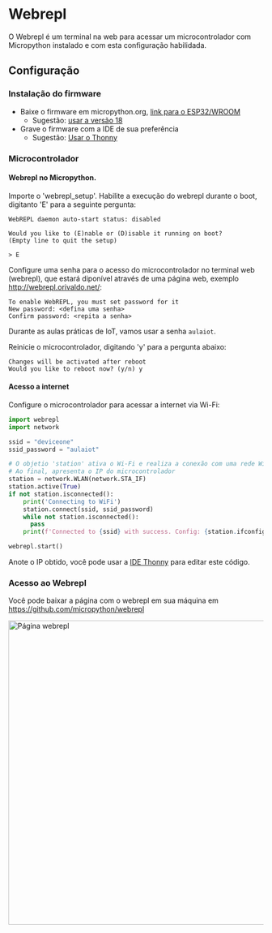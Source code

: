 # Webrepl

O Webrepl é um terminal na web para acessar um microcontrolador com Micropython instalado e com esta configuração habilidada.

## Configuração

### Instalação do firmware

- Baixe o firmware em micropython.org, [link para o ESP32/WROOM](micropython.org)
  - Sugestão: [usar a versão 18](https://micropython.org/resources/firmware/esp32-20220117-v1.18.bin)
- Grave o firmware com a IDE de sua preferência
  - Sugestão: [Usar o Thonny](https://thonny.org/)

### Microcontrolador

#### Webrepl no Micropython.

Importe o 'webrepl_setup'. Habilite a execução do webrepl durante o boot, digitanto 'E' para a seguinte pergunta:

```
WebREPL daemon auto-start status: disabled

Would you like to (E)nable or (D)isable it running on boot?
(Empty line to quit the setup)

> E
```

Configure uma senha para o acesso do microcontrolador no terminal web (webrepl), que estará diponível através de uma página web, exemplo http://webrepl.orivaldo.net/:

```
To enable WebREPL, you must set password for it
New password: <defina uma senha>
Confirm password: <repita a senha>
```

Durante as aulas práticas de IoT, vamos usar a senha `aulaiot`.

Reinicie o microcontrolador, digitando 'y' para a pergunta abaixo:

```
Changes will be activated after reboot
Would you like to reboot now? (y/n) y
```

#### Acesso a internet

Configure o microcontrolador para acessar a internet via Wi-Fi:

```python
import webrepl
import network

ssid = "deviceone"
ssid_password = "aulaiot"

# O objetio 'station' ativa o Wi-Fi e realiza a conexão com uma rede Wi-Fi desejada
# Ao final, apresenta o IP do microcontrolador
station = network.WLAN(network.STA_IF)
station.active(True)
if not station.isconnected():
    print('Connecting to WiFi')
    station.connect(ssid, ssid_password)
    while not station.isconnected():
      pass
    print(f'Connected to {ssid} with success. Config: {station.ifconfig()}')

webrepl.start()
```

Anote o IP obtido, você pode usar a [IDE Thonny](https://youtu.be/nA7pf668__U) para editar este código.

### Acesso ao Webrepl

Você pode baixar a página com o webrepl em sua máquina em https://github.com/micropython/webrepl

<img src="../imagens/print_webrepl.png" alt="Página webrepl" style="width:600px"/>
